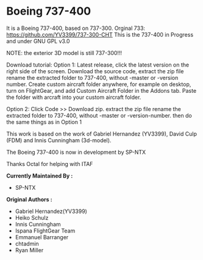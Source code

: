 Boeing 737-400
=================================================
It is a Boeing 737-400, based on 737-300.
Orginal 733: https://github.com/YV3399/737-300-CHT
This is the 737-400 in Progress and under GNU GPL v3.0

NOTE: the exterior 3D model is still 737-300!!! 

Download tutorial:
Option 1: Latest release, click the latest version on the right side of the screen. Download the source code, extract the zip file
rename the extracted folder to 737-400, without -master or -version number. Create custom aircraft folder anywhere, for example on desktop, turn on FlightGear, and add Custom Aircraft Folder in the Addons tab. Paste the folder with arcraft into your custom aircraft folder.

Option 2: Click Code >> Download zip. extract the zip file
rename the extracted folder to 737-400, without -master or -version-number. then do the same things as in Option 1

This work is based on the work of Gabriel Hernandez (YV3399), David Culp (FDM) and Innis Cunningham (3d-model).

The Boeing 737-400 is now in development by SP-NTX

Thanks Octal for helping with ITAF


<b>Currently Maintained By :</b>
- SP-NTX

<b>Original Authors :</b>
- Gabriel Hernandez(YV3399)
- Heiko Schulz
- Innis Cunningham
- Ispana FlightGear Team
- Emmanuel Barranger
- chtadmin
- Ryan Miller
